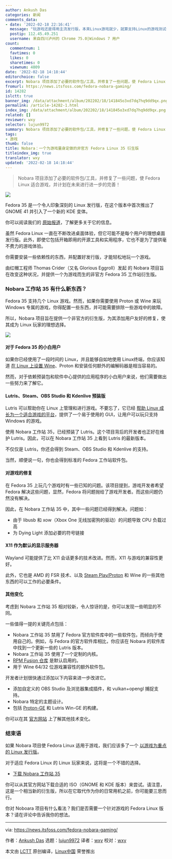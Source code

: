 ```yaml
---
author: Ankush Das
categories: 新闻
comments_data:
- date: '2022-02-18 22:16:41'
  message: "玩游戏还是得用主流发行版，本来Linux游戏就少，就算支持Linux的游戏测试也不能覆盖所有发行版。<br />\r\n这种专门量身定做的发行版，鬼知道相比原版改动了些啥。"
  postip: 112.45.49.251
  username: 来自四川泸州的 Chrome 75.0|Windows 7 用户
count:
  commentnum: 1
  favtimes: 0
  likes: 0
  sharetimes: 0
  viewnum: 4809
date: '2022-02-18 14:18:44'
editorchoice: false
excerpt: Nobara 项目添加了必要的软件包/工具，并修复了一些问题，使 Fedora Linux 适合游戏，并计划在未来进行进一步的完善！
fromurl: https://news.itsfoss.com/fedora-nobara-gaming/
id: 14282
islctt: true
banner_img: /data/attachment/album/202202/18/141845o3xd7dq7hq9dd9qx.png
permalink: /article-14282-1.html
index_img: /data/attachment/album/202202/18/141845o3xd7dq7hq9dd9qx.png.thumb.jpg
related: []
reviewer: wxy
selector: lujun9972
summary: Nobara 项目添加了必要的软件包/工具，并修复了一些问题，使 Fedora Linux 适合游戏，并计划在未来进行进一步的完善！
tags:
- 游戏
thumb: false
title: Nobara：一个为游戏量身定做的非官方 Fedora Linux 35 衍生版
titleindex_img: true
translator: wxy
updated: '2022-02-18 14:18:44'
---
```



> 
> Nobara 项目添加了必要的软件包/工具，并修复了一些问题，使 Fedora Linux 适合游戏，并计划在未来进行进一步的完善！
> 
> 
> 


![](/data/attachment/album/202202/18/141845o3xd7dq7hq9dd9qx.png)


Fedora 35 是一个令人印象深刻的 Linux 发行版，在这个版本中首次推出了 GNOME 41 并引入了一个新的 KDE 变体。


你可以阅读我们的 [原始报道](https://news.itsfoss.com/fedora-35-release/)，了解更多关于它的信息。


虽然 Fedora Linux 一直在不断改进桌面体验，但它可能不是每个用户的理想桌面发行版。此外，即使它包括开箱即用的开源工具和实用程序，它也不是为了提供毫不费力的游戏体验。


你需要安装一些依赖性的东西，并配置好发行版，才能轻松地玩一个游戏。


由红帽工程师 Thomas Crider（又名 Glorious Eggroll）发起 的 Nobara 项目旨在改变这种状况，并提供一个为游戏而生的非官方 Fedora 35 工作站衍生版。


### Nobara 工作站 35 有什么新东西？


Fedora 35 支持几个 Linux 游戏。然而，如果你需要使用 Proton 或 Wine 来玩 Windows 专属的游戏，你得配置一些东西，并可能需要排除一些游戏中的故障。


所以，Nobara 项目旨在提供一个非官方的衍生版，为其添加用户友好的修复，使其成为 Linux 玩家的理想选择。


![](/data/attachment/album/202202/18/141846z6rolflukjve64uw.jpg)


#### 对于 Fedora 35 的小白用户


如果你已经使用了一段时间的 Linux，并且能够自如地使用 Linux终端，你应该知道 [在 Linux 上设置 Wine](https://itsfoss.com/use-windows-applications-linux/)、Proton 和安装任何额外的编解码器是相当容易的。


然而，对于依赖预装包和软件中心提供的应用程序的小白用户来说，他们需要做出一些努力来了解它。


#### Lutris、Steam、OBS Studio 和 Kdenlive 预装版


Lutris 可以帮助你在 Linux 上管理和进行游戏。不要忘了，它已经 [帮助 Linux 成长为一个适合游戏的平台](https://news.itsfoss.com/lutris-creator-interview/)，提供了一个易于使用的 GUI，让用户可以玩只支持 Windows 的游戏。


使用 Nobara 工作站 35，已经预装了 Lutris。这个项目背后的开发者也正好在维护 Lutris。因此，可以在 Nobara 工作站 35 上看到 Lutris 的最新版本。


不仅仅是 Lutris，你还会得到 Steam、OBS Studio 和 Kdenlive 的支持。


当然，顺便说一句，你也会得到标准的 Fedora 工作站软件包。


#### 对游戏的修复


在 Fedora 35 上玩几个游戏时有一些已知的问题。该项目提到，游戏开发者希望 Fedora 解决这些问题，显然，Fedora 将问题抛给了游戏开发者。而这些问题仍然没有解决。


因此，在 Nobara 工作站 35 中，其中一些问题已经得到解决。问题如：


* 由于 libusb 和 xow（Xbox One 无线加密狗的驱动）的问题导致 CPU 负载过高
* 为 Dying Light 添加必要的符号链接


#### X11 作为默认的显示服务器


Wayland 可能提供了比 X11 会话更多的技术改进。然而，X11 与游戏的兼容性更好。


此外，它也是 AMD 的 FSR 技术、以及 [Steam Play/Proton](https://itsfoss.com/steam-play/) 和 Wine 的一些其他东西的可以工作的必要条件。


#### 其他变化


考虑到 Nobara 工作站 35 相对较新，令人惊讶的是，你可以发现一些明显的不同。


一些值得一提的关键亮点包括：


* Nobara 工作站 35 禁用了 Fedora 官方软件库中的一些软件包，而倾向于使用自己的。例如，与 Fedora 的官方软件库相比，你应该在 Nobara 的软件库中找到一个更新一些的 Lutris 版本。
* Nobara 工作站 35 使用了一个定制的内核。
* [RPM Fusion 仓库](https://itsfoss.com/fedora-third-party-repos/) 是默认启用的。
* 用于 Wine 64/32 位游戏兼容性的额外软件包。


开发者计划很快通过添加以下内容来进一步改进它。


* 添加自定义的 OBS Studio 及浏览器集成插件，和 vulkan+opengl 捕捉支持。
* Nobara 特定的主题设计。
* 包括 [Proton-GE](https://github.com/GloriousEggroll/proton-ge-custom) 和 Lutris Win-GE 的构建。


你可以在其 [官方网站](https://nobaraproject.org/) 上了解其他技术变化。


### 结束语


如果 Nobara 项目使 Fedora Linux 适用于游戏，我们应该多了一个 [以游戏为重点的 Linux 发行版](https://itsfoss.com/linux-gaming-distributions/)。


对于适应 Fedora Linux 的 Linux 玩家来说，这将是一个不错的选择。


* [下载 Nobara 工作站 35](https://nobaraproject.org/)


你可以从其官方网站下载合适的 ISO（GNOME 和 KDE 版本）来尝试。请注意，这是一个相当新的衍生版，所以在它取代作为你的日常用机之前，你可能要三思而行。


你对 Noboara 项目有什么看法？我们是否需要一个针对游戏的 Fedora Linux 版本？请在评论中告诉我你的想法。




---


via: <https://news.itsfoss.com/fedora-nobara-gaming/>


作者：[Ankush Das](https://news.itsfoss.com/author/ankush/) 选题：[lujun9972](https://github.com/lujun9972) 译者：[wxy](https://github.com/wxy) 校对：[wxy](https://github.com/wxy)


本文由 [LCTT](https://github.com/LCTT/TranslateProject) 原创编译，[Linux中国](https://linux.cn/) 荣誉推出